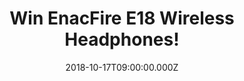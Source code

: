 ---
campaign-uuid: "c-0c039502-877a-40f1-8934-5e32e2b12078"
type: "Preview"
category: "Technology"
date: "2018-10-17T09:00:00.000Z"
end-date: "2018-11-17T23:59:00.000Z"
disable-form: false
is_promoted: false
has_entry_page: true
title: "Win EnacFire E18 Wireless Headphones!"
competition-description: "<p>Have you ever had the headset cord drop off because of\
  \ moving the phone? Are you annoyed with the signal of wireless bluetooth earbuds\
  \ on and off? Search no further, EnacFire E18 wireless earbuds, is the right product\
  \ for you!</p><p>We have our hands on the coolest wireless headphones of the moment\
  \ for YOU!</p>\r\n<p>Want them? Click below for a chance to win!</p>"
hero-header: "Win EnacFire E18 Wireless Headphones!"
terms-confirmation: "N/A"
banner-img: "https://assets.expresslyapp.com/asset-fef89fa8-5e6d-4149-9556-e6a6713315a5.jpg"
logo-left-href: "aaa.nme.com"
logo-left-image: "https://assets.expresslyapp.com/asset-ec0076b1-3bee-419e-909c-5d3ba7eb9252.jpg"
logo-left-title: "NME AAA"
bg-image-hero: "https://assets.expresslyapp.com/asset-44da8cc3-7521-4f66-9a1a-bfdb414e25ba.jpg"
bg-image-first: "https://assets.expresslyapp.com/asset-f2f58fcc-4c74-439c-bc81-9d81f54baa38.jpg"
section1-content: "</p>At EnacFire they are committed to provide people with the best\
  \ wireless audio products and build a totally wireless lifestyle! You don’t need\
  \ any skills to use E18 true wireless earbuds. They are easy to connect as they\
  \ are available for a connection whenever they are on unlike the traditional earbuds\
  \ which you have to click the power button to have them ready for connection.</p>\r\
  \n<p>A true and revolutionary wireless experience! If you can’t wait to listen your\
  \ favourite tunes anywhere, enter the form below for a chance to win and they could\
  \ be yours!</p>"
entry-title: "Win EnacFire E18 Wireless Headphones!"
entry-content: "Enter the draw to win EnacFire E18 Wireless Headphones by completing\
  \ the form below before 23:59 on 17th of November 2018."
has-winner: false
prize-description: "EnacFire E18 Wireless Headphones.\r\n\r\nAvailable for: iPhone\
  \ X 8 7 7plus 6 6 plus 6s 6s plus 5s 5c 5 SE ipod ipad iPhone; iPad Pro,iPad Air\
  \ 2, iPad Air, iPad mini 4, iPad mini 2; Samsung Galaxy S7 edge,Samsung Galaxy S6\
  \ edge,Samsung Galaxy S6,Samsung Galaxy J3 ,Samsung Galaxy Note5,Samsung Galaxy\
  \ Grand Prime,Samsung Galaxy Note 4,Samsung Galaxy S7,Samsung Galaxy J1,Samsung\
  \ Galaxy Prevail LTE ,Samsung Galaxy Core Prime ,Samsung Galaxy S5 ,Samsung Galaxy\
  \ Avant,Samsung Galaxy Note 3; LG G5?LG V10, LG G4?LG G FLEX 2, LG G Pad,; LG G5?LG\
  \ V10?LG G4?LG G FLEX 2;; SONY Xperia X Performance,Xperia X,Xperia XA,Xperia Z5,Xperia\
  \ Z5 Compact,Xperia C4,Xperia M4 Aqua,Xperia Z3, Xperia Z4 Tablet,Xperia Z3 Tablet\
  \ Compact,Xperia Z2 Tablet; kindle fire etc."
special-conditions: "Multiple entries are allowed up to one every day.\r\nThis competition\
  \ is also available on: http://club.expressly.io/competitons/enacfire-e18-wireless-headphones"
---